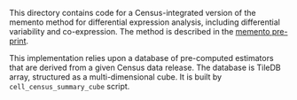This directory contains code for a Census-integrated version of the memento method for differential expression analysis, including differential variability and co-expression. The method is described in the [memento pre-print](https://www.biorxiv.org/content/10.1101/2022.11.09.515836v1).

This implementation relies upon a database of pre-computed estimators that are derived from a given Census data release.
The database is TileDB array, structured as a multi-dimensional cube.  It is built by `cell_census_summary_cube` script.
